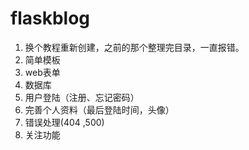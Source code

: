 # flaskblog
1. 换个教程重新创建，之前的那个整理完目录，一直报错。
2. 简单模板
3. web表单
4. 数据库
5. 用户登陆（注册、忘记密码）
6. 完善个人资料（最后登陆时间，头像）
7. 错误处理(404 ,500) 
8. 关注功能